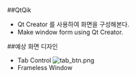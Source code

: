 ##QtQik
* Qt Creator 를 사용하여 화면을 구성해본다.
* Make window form using Qt Creator.

##예상 화면 디자인 
* Tab Control 
![tab_btn.png](https://github.com/darongyi/QtDemoDlg/blob/master/tab_btn.png)  
* Frameless Window 


